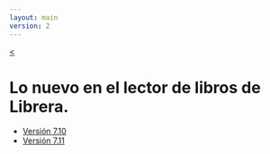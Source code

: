 ```yaml
---
layout: main
version: 2
---
```

[<](/wiki/es)

# Lo nuevo en el lector de libros de Librera.

* [Versión 7.10](/wiki/what-is-new/7.10/es)
* [Versión 7.11](/wiki/what-is-new/7.11/es)


    
